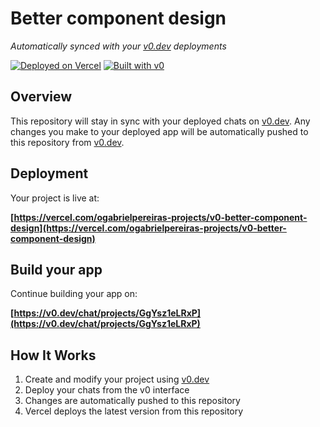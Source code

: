 # Better component design

*Automatically synced with your [v0.dev](https://v0.dev) deployments*

[![Deployed on Vercel](https://img.shields.io/badge/Deployed%20on-Vercel-black?style=for-the-badge&logo=vercel)](https://vercel.com/ogabrielpereiras-projects/v0-better-component-design)
[![Built with v0](https://img.shields.io/badge/Built%20with-v0.dev-black?style=for-the-badge)](https://v0.dev/chat/projects/GgYsz1eLRxP)

## Overview

This repository will stay in sync with your deployed chats on [v0.dev](https://v0.dev).
Any changes you make to your deployed app will be automatically pushed to this repository from [v0.dev](https://v0.dev).

## Deployment

Your project is live at:

**[https://vercel.com/ogabrielpereiras-projects/v0-better-component-design](https://vercel.com/ogabrielpereiras-projects/v0-better-component-design)**

## Build your app

Continue building your app on:

**[https://v0.dev/chat/projects/GgYsz1eLRxP](https://v0.dev/chat/projects/GgYsz1eLRxP)**

## How It Works

1. Create and modify your project using [v0.dev](https://v0.dev)
2. Deploy your chats from the v0 interface
3. Changes are automatically pushed to this repository
4. Vercel deploys the latest version from this repository